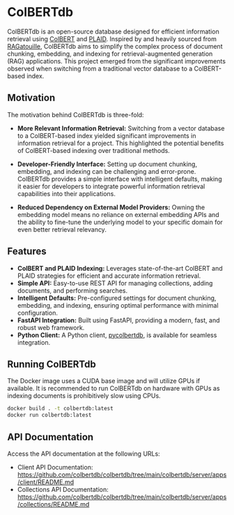 # ColBERTdb

ColBERTdb is an open-source database designed for efficient information retrieval using [ColBERT](https://github.com/stanford-futuredata/ColBERT) and [PLAID](https://arxiv.org/abs/2205.09707). Inspired by and heavily sourced from [RAGatouille](https://github.com/bclavie/RAGatouille/blob/main/ragatouille/models/colbert.py), ColBERTdb aims to simplify the complex process of document chunking, embedding, and indexing for retrieval-augmented generation (RAG) applications. This project emerged from the significant improvements observed when switching from a traditional vector database to a ColBERT-based index.

## Motivation

The motivation behind ColBERTdb is three-fold:

- **More Relevant Information Retrieval:** Switching from a vector database to a ColBERT-based index yielded significant improvements in information retrieval for a project. This highlighted the potential benefits of ColBERT-based indexing over traditional methods.

- **Developer-Friendly Interface:** Setting up document chunking, embedding, and indexing can be challenging and error-prone. ColBERTdb provides a simple interface with intelligent defaults, making it easier for developers to integrate powerful information retrieval capabilities into their applications.

- **Reduced Dependency on External Model Providers:** Owning the embedding model means no reliance on external embedding APIs and the ability to fine-tune the underlying model to your specific domain for even better retrieval relevancy.

## Features

- **ColBERT and PLAID Indexing:** Leverages state-of-the-art ColBERT and PLAID strategies for efficient and accurate information retrieval.
- **Simple API:** Easy-to-use REST API for managing collections, adding documents, and performing searches.
- **Intelligent Defaults:** Pre-configured settings for document chunking, embedding, and indexing, ensuring optimal performance with minimal configuration.
- **FastAPI Integration:** Built using FastAPI, providing a modern, fast, and robust web framework.
- **Python Client:** A Python client, [pycolbertdb](https://github.com/colbertdb/pycolbertdb.git), is available for seamless integration.

## Running ColBERTdb

The Docker image uses a CUDA base image and will utilize GPUs if available. It is recommended to run ColBERTdb on hardware with GPUs as indexing documents is prohibitively slow using CPUs.

```sh
docker build . -t colbertdb:latest
docker run colbertdb:latest
```

## API Documentation

Access the API documentation at the following URLs:

- Client API Documentation: https://github.com/colbertdb/colbertdb/tree/main/colbertdb/server/apps/client/README.md
- Collections API Documentation: https://github.com/colbertdb/colbertdb/tree/main/colbertdb/server/apps/collections/README.md
